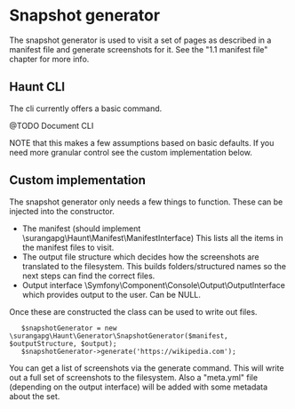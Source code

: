 # Snapshot generator

The snapshot generator is used to visit a set of pages as described in a 
manifest file and generate screenshots for it. 
See the "1.1 manifest file" chapter for more info. 

## Haunt CLI 

The cli currently offers a basic command. 

@TODO Document CLI 

NOTE that this makes a few assumptions based on basic defaults. 
If you need more granular control see the custom implementation
below. 

## Custom implementation

The snapshot generator only needs a few things to function. These 
can be injected into the constructor. 

- The manifest (should implement \surangapg\Haunt\Manifest\ManifestInterface)
  This lists all the items in the manifest files to visit.
- The output file structure which decides how the screenshots are translated to the 
  filesystem. This builds folders/structured names so the next steps can find the
  correct files. 
- Output interface \Symfony\Component\Console\Output\OutputInterface which 
  provides output to the user. Can be NULL. 
  
Once these are constructed the class can be used to write out files. 
``` 
   $snapshotGenerator = new \surangapg\Haunt\Generator\SnapshotGenerator($manifest, $outputStructure, $output);
   $snapshotGenerator->generate('https://wikipedia.com');
``` 
You can get a list of screenshots via the generate command. This will write out 
a full set of screenshots to the filesystem. Also a "meta.yml" file (depending 
on the output interface) will be added with some metadata about the set. 
